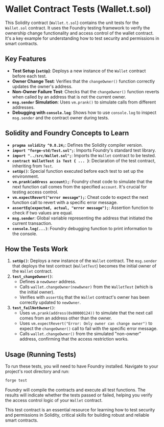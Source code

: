 # Wallet Contract Tests (Wallet.t.sol)

This Solidity contract (`Wallet.t.sol`) contains the unit tests for the `Wallet.sol` contract. It uses the Foundry testing framework to verify the ownership change functionality and access control of the wallet contract. It's a key example for understanding how to test security and permissions in smart contracts.

## Key Features

*   **Test Setup (`setUp`)**: Deploys a new instance of the `Wallet` contract before each test.
*   **Owner Change Test**: Verifies that the `changeOwner()` function correctly updates the owner's address.
*   **Non-Owner Failure Test**: Checks that the `changeOwner()` function reverts when called by an address that is not the current owner.
*   **`msg.sender` Simulation**: Uses `vm.prank()` to simulate calls from different addresses.
*   **Debugging with `console.log`**: Shows how to use `console.log` to inspect `msg.sender` and the contract owner during tests.

## Solidity and Foundry Concepts to Learn

*   **`pragma solidity ^0.8.24;`**: Defines the Solidity compiler version.
*   **`import "forge-std/Test.sol";`**: Imports Foundry's standard test library.
*   **`import "../src/Wallet.sol";`**: Imports the `Wallet` contract to be tested.
*   **`contract WalletTest is Test { ... }`**: Declaration of the test contract, inheriting from `Test`.
*   **`setUp()`**: Special function executed before each test to set up the environment.
*   **`vm.prank(address account);`**: Foundry cheat code to simulate that the next function call comes from the specified `account`. It's crucial for testing access control.
*   **`vm.expectRevert("error message");`**: Cheat code to expect the next function call to revert with a specific error message.
*   **`assertEq(expected, actual, "error message");`**: Assertion function to check if two values are equal.
*   **`msg.sender`**: Global variable representing the address that initiated the current transaction.
*   **`console.log(...)`**: Foundry debugging function to print information to the console.

## How the Tests Work

1.  **`setUp()`**: Deploys a new instance of the `Wallet` contract. The `msg.sender` that deploys the test contract (`WalletTest`) becomes the initial owner of the `Wallet` contract.
2.  **`test_changeOwner()`**:
    *   Defines a `newOwner` address.
    *   Calls `wallet.changeOwner(newOwner)` from the `WalletTest` (which is the initial owner).
    *   Verifies with `assertEq` that the `Wallet` contract's owner has been correctly updated to `newOwner`.
3.  **`test_failNotOwner()`**:
    *   Uses `vm.prank(address(0x00000124))` to simulate that the next call comes from an address other than the owner.
    *   Uses `vm.expectRevert("Error: Only owner can change owner")` to expect the `changeOwner()` call to fail with the specific error message.
    *   Calls `wallet.changeOwner()` from the simulated "non-owner" address, confirming that the access restriction works.

## Usage (Running Tests)

To run these tests, you will need to have Foundry installed. Navigate to your project's root directory and run:

```bash
forge test
```

Foundry will compile the contracts and execute all test functions. The results will indicate whether the tests passed or failed, helping you verify the access control logic of your `Wallet` contract.

This test contract is an essential resource for learning how to test security and permissions in Solidity, critical skills for building robust and reliable smart contracts.
